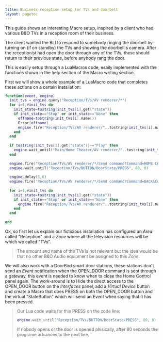 ```yaml
---
title: Business reception setup for TVs and doorbell
layout: pagetoc
---
```


This guide shows an interesting Macro setup, inspired by a client who had various B&O TVs in a reception room of their business.

The client wanted the BLI to respond to somebody ringing the doorbell by turning on (if on standby) the TVs and showing the doorbell's camera. After the receptionist had open the door through any of the TVs, these should return to their previous state, before anybody rang the door.

This is easily setup through a LuaMacros code, esaily implemented with the functions shown in the help section of the Macro writing section.

First we will show a whole example of a LuaMacro code that completes these actions on a certain installation:

```lua
function(event, engine)
  init_tvs = engine.query("Reception/TVs/AV renderer/*")
  for i=1,#init_tvs do
    init_state=tostring(init_tvs[i].get("state"))
    if init_state=="Stop" or init_state=="None" then
      offname=tostring(init_tvs[i].name())
      Error(offname)
      engine.fire("Reception/TVs/AV renderer/"..tostring(init_tvs[i].name()).."/Select source?Connector=&Origin=local&Source Type=TV")
    end
  end
  
  if tostring(init_tvs[1].get("state"))~="Play" then
    engine.wait_until("Main/Home Theater/AV renderer/"..tostring(init_tvs[1].name()).."/STATE_UPDATE?state=Play",15,0)
  end
  
  engine.fire("Reception/TVs/AV renderer/*/Send command?Command=HOME CONTROL&Continue type=short_press")
  engine.wait_until("Reception/TVs/BUTTON/DoorState/PRESS", 80, 0)
  
  engine.delay(5,0)
  engine.fire("Reception/TVs/AV renderer/*/Send command?Command=BACK&Continue type=short_press")
  
  for i=1,#init_tvs do
    init_state=tostring(init_tvs[i].get("state"))
    if init_state=="Stop" or init_state=="None" then
      engine.fire("Reception/TVs/AV renderer/"..tostring(init_tvs[i].name()).."/Standby")
    end
  end
  
end
```

Ok, so first let us explain our ficticious installation has configured an _Area_ called "Reception" and a _Zone_ where all the television resources will be which we called "TVs". 
> The amount and name of the TVs is not relevant but the idea would be that no other B&O Audio equipment be assigned to this _Zone_.

We will also work with a DoorBird smart door stations, these stations don't send an _Event_ notification when the OPEN_DOOR command is sent through a gateway, this event is needed to know when to close the Home Control panel again. The work-around is to Hide the direct access to the OPEN_DOOR button on the _Interfaces_ panel, add a _Virtual Device_ button and create a Macro that does PRESS on both the OPEN_DOOR button and the virtual "StateButton" which will send an _Event_ when saying that it has been pressed.

> Our Lua code waits for this PRESS on the code line:
> ```lua
> engine.wait_until("Reception/TVs/BUTTON/DoorState/PRESS", 80, 0)
> ```
> If nobody opens or the door is opened phisically, after 80 seconds the programe advances to the next line.



